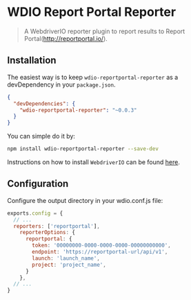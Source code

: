 WDIO Report Portal Reporter
====================

> A WebdriverIO reporter plugin to report results to Report Portal(http://reportportal.io/).


## Installation
The easiest way is to keep `wdio-reportportal-reporter` as a devDependency in your `package.json`.
```json
{
  "devDependencies": {
    "wdio-reportportal-reporter": "~0.0.3"
  }
}
```
You can simple do it by:
```bash
npm install wdio-reportportal-reporter --save-dev
```
Instructions on how to install `WebdriverIO` can be found [here](http://webdriver.io/guide/getstarted/install.html).
## Configuration
Configure the output directory in your wdio.conf.js file:
```js
exports.config = {
  // ...
  reporters: ['reportportal'],
    reporterOptions: {
      reportportal: {
        token: '00000000-0000-0000-0000-00000000000',
        endpoint: 'https://reportportal-url/api/v1',
        launch: 'launch_name',
        project: 'project_name',
      }
    },
  // ...
}
```
